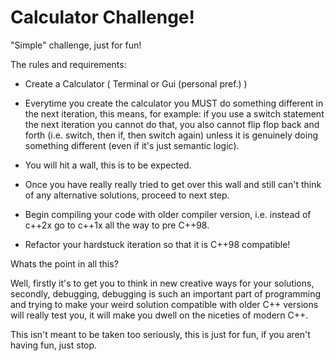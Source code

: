 # Calculator Challenge!

"Simple" challenge, just for fun!

The rules and requirements:

- Create a Calculator ( Terminal or Gui (personal pref.) )

- Everytime you create the calculator you MUST do something different in the next iteration,
  this means, for example: if you use a switch statement the next iteration you cannot do that,
  you also cannot flip flop back and forth (i.e. switch, then if, then switch again) unless
  it is genuinely doing something different (even if it's just semantic logic).
  
- You will hit a wall, this is to be expected.

- Once you have really really tried to get over this wall and still can't think of any alternative solutions, proceed to next step.

- Begin compiling your code with older compiler version, i.e. instead of c++2x go to c++1x all the way to pre C++98.

- Refactor your hardstuck iteration so that it is C++98 compatible!

Whats the point in all this?

Well, firstly it's to get you to think in new creative ways for your solutions, secondly, debugging,
debugging is such an important part of programming and trying to make your weird solution compatible with older
C++ versions will really test you, it will make you dwell on the niceties of modern C++.

This isn't meant to be taken too seriously, this is just for fun, if you aren't having fun, just stop.
